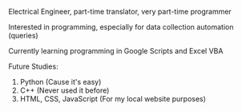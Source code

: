 Electrical Engineer, part-time translator, very part-time programmer

Interested in programming, especially for data collection automation (queries)

Currently learning programming in Google Scripts and Excel VBA

Future Studies:
  1. Python (Cause it's easy)
  2. C++ (Never used it before)
  3. HTML, CSS, JavaScript (For my local website purposes)

